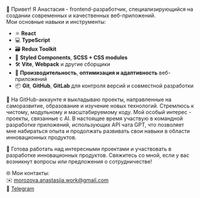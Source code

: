 👋 Привет! Я Анастасия - frontend-разработчик, специализирующийся на создании современных и качественных веб-приложений.    
Мои основные навыки и инструменты:

- ⚛️ **React**
- 💻 **TypeScript**
- 🗃️ **Redux Toolkit**
- 🎨 **Styled Components**, **SCSS + CSS modules**
- 🛠️ **Vite**, **Webpack** и другие сборщики
- 🚀 **Производительность**, **оптимизация и адаптивность** веб-приложений
- 📦 **Git**, **GitHub**, **GitLab** для контроля версий и совместной разработки

🔧 На GitHub-аккаунте я выкладываю проекты, направленные на саморазвитие, образование и изучение новых технологий. Стремлюсь к чистому, модульному и масштабируемому коду. Мой особый интерес - проекты, связанные с  AI. В настоящее время участвую в командной разработке приложений, использующих API чата GPT, что позволяет мне набираться опыта и продолжать развивать свои навыки в области инновационных продуктов.

🤝 Готова работать над интересными проектами и участвовать в разработке инновационных продуктов. Свяжитесь со мной, если у вас возникнут вопросы или предложения о сотрудничестве! 

🌐 Мои контакты:    
✉️ morozova.anastasiia.work@gmail.com   
💬 [Telegram](https://t.me/morozova0tg)

